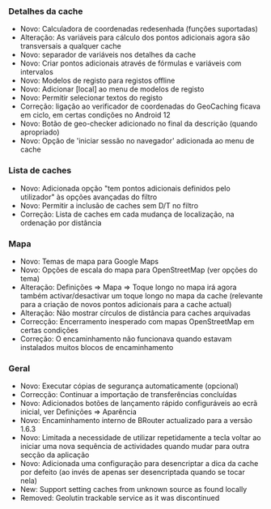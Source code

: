 ### Detalhes da cache

- Novo: Calculadora de coordenadas redesenhada (funções suportadas)
- Alteração: As variáveis para cálculo dos pontos adicionais agora são transversais a qualquer cache
- Novo: separador de variáveis nos detalhes da cache
- Novo: Criar pontos adicionais através de fórmulas e variáveis com intervalos
- Novo: Modelos de registo para registos offline
- Novo: Adicionar \[local\] ao menu de modelos de registo
- Novo: Permitir selecionar textos do registo
- Correção: ligação ao verificador de coordenadas do GeoCaching ficava em ciclo, em certas condições no Android 12
- Novo: Botão de geo-checker adicionado no final da descrição (quando apropriado)
- Novo: Opção de 'iniciar sessão no navegador' adicionada ao menu de cache

### Lista de caches

- Novo: Adicionada opção "tem pontos adicionais definidos pelo utilizador" às opções avançadas do filtro
- Novo: Permitir a inclusão de caches sem D/T no filtro
- Correção: Lista de caches em cada mudança de localização, na ordenação por distância

### Mapa

- Novo: Temas de mapa para Google Maps
- Novo: Opções de escala do mapa para OpenStreetMap (ver opções do tema)
- Alteração: Definições => Mapa => Toque longo no mapa irá agora também activar/desactivar um toque longo no mapa da cache (relevante para a criação de novos pontos adicionais para a cache actual)
- Alteração: Não mostrar círculos de distância para caches arquivadas
- Correcção: Encerramento inesperado com mapas OpenStreetMap em certas condições
- Correção: O encaminhamento não funcionava quando estavam instalados muitos blocos de encaminhamento

### Geral

- Novo: Executar cópias de segurança automaticamente (opcional)
- Correcção: Continuar a importação de transferências concluídas
- Novo: Adicionados botões de lançamento rápido configuráveis ao ecrã inicial, ver Definições => Aparência
- Novo: Encaminhamento interno de BRouter actualizado para a versão 1.6.3
- Novo: Limitada a necessidade de utilizar repetidamente a tecla voltar ao iniciar uma nova sequência de actividades quando mudar para outra secção da aplicação
- Novo: Adicionada uma configuração para desencriptar a dica da cache por defeito (ao invés de apenas ser desencriptada quando se tocar nela)
- New: Support setting caches from unknown source as found locally
- Removed: Geolutin trackable service as it was discontinued
